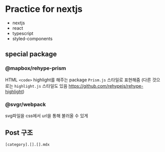 # Practice for nextjs

- nextjs
- react
- typescript
- styled-components

## special package

### @mapbox/rehype-prism

HTML `<code>` highlight를 해주는 package
`Prism.js` 스타일로 표현해줌
(다른 것으로는 `highlight.js` 스타일도 있음 https://github.com/rehypejs/rehype-highlight)

### @svgr/webpack

svg파일을 css에서 url을 통해 불러올 수 있게

## Post 구조

`[category].[].[].mdx`
